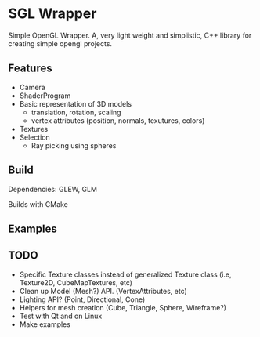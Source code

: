SGL Wrapper
===========

Simple OpenGL Wrapper. A, very light weight and simplistic, C++ library for creating simple opengl projects.


Features
--------

* Camera
* ShaderProgram
* Basic representation of 3D models
	* translation, rotation, scaling
	* vertex attributes (position, normals, texutures, colors)
* Textures
* Selection
	* Ray picking using spheres


Build
-----

Dependencies: GLEW, GLM

Builds with CMake

Examples
--------

TODO
----
* Specific Texture classes instead of generalized Texture class (i.e, Texture2D, CubeMapTextures, etc)
* Clean up Model (Mesh?) API. (VertexAttributes, etc)
* Lighting API? (Point, Directional, Cone)
* Helpers for mesh creation (Cube, Triangle, Sphere, Wireframe?)
* Test with Qt and on Linux
* Make examples
